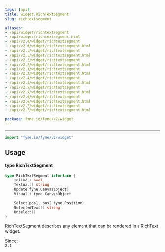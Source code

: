 ```yaml
---
tags: [api]
title: widget.RichTextSegment
slug: richtextsegment

aliases:
- /api/widget/richtextsegment
- /api/widget/richtextsegment.html
- /api/v2.0/widget/richtextsegment
- /api/v2.0/widget/richtextsegment.html
- /api/v2.1/widget/richtextsegment
- /api/v2.1/widget/richtextsegment.html
- /api/v2.2/widget/richtextsegment
- /api/v2.2/widget/richtextsegment.html
- /api/v2.3/widget/richtextsegment
- /api/v2.3/widget/richtextsegment.html
- /api/v2.4/widget/richtextsegment
- /api/v2.4/widget/richtextsegment.html
- /api/v2.5/widget/richtextsegment
- /api/v2.5/widget/richtextsegment.html
- /api/v2.6/widget/richtextsegment
- /api/v2.6/widget/richtextsegment.html
- /api/v2.7/widget/richtextsegment
- /api/v2.7/widget/richtextsegment.html

package: fyne.io/fyne/v2/widget
---
```



---
```go
import "fyne.io/fyne/v2/widget"
```

## Usage

#### type RichTextSegment

```go
type RichTextSegment interface {
	Inline() bool
	Textual() string
	Update(fyne.CanvasObject)
	Visual() fyne.CanvasObject

	Select(pos1, pos2 fyne.Position)
	SelectedText() string
	Unselect()
}
```

RichTextSegment describes any element that can be rendered in a RichText widget.


<div class="since">Since: <code>
2.1</code></div>
